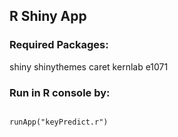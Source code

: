 ## R Shiny App
### Required Packages:
shiny
shinythemes
caret
kernlab
e1071

### Run in R console by:
~~~~

runApp("keyPredict.r")
~~~~